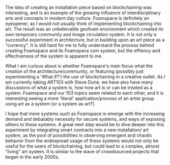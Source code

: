 <p>The idea of creating an installation piece based on blockchaining was interesting, and is an example of 
the growing influence of interdisciplinary arts and concepts in modern day culture. Foamspace is definitely 
an eyeopener, as I would not usually think of implementing blockchaining into art. The result was an unbelievable
 geofoam environment which created its own temporary community and image circulation system. It is not only a
 successful experiment in architecture, but in building upon an art piece as a "currency". It is still hard for me to fully understand
 the process behind creating Foamspace and its Foamspace coin system, but the effiency and effectiveness of the
 system is apparent to me.
 </p>
<p>What I am curious about is whether Foamspace's main focus what the creation of the architecture/community, or
 featuring (possibly just experimenting a 'What if?') the use of blockchaining in a creative outlet. As I am
 currently taking ART103 with Steve Durie, we have also have many discussions of what a system is, how how art
 is or can be treated as a system. Foamspace and our 103 topics seem related to each other, and it is interesting
 seeing a more 'literal' application/process of an artist group using art as a system (or a system as art?).
 </p>
<p>I hope that more systems such as Foamspace is emerge with the increasing demand and debatably necessity for secure
 systems, and ways of exposing others to these systems. A great next step would be to dive deeper into this experiment
 by integrating smart contracts into a new installation/ art system, as the pool of possibilities in observing emergent and chaotic behavior from the widespread usage of these systems
 would not only be useful for the users of blockchaining, but could lead to a complex, almost "living" art system. It is similar
 to the wave of crowdsourced projects that began in the early 2000s.
 </p>
